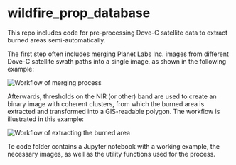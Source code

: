 # wildfire_prop_database
This repo includes code for pre-processing Dove-C satellite data to extract burned areas semi-automatically. 


The first step often includes merging Planet Labs Inc. images from different Dove-C satellite swath paths into a single image, as shown in the following example:

![Workflow of merging process](https://github.com/BAMresearch/wildfire_prop_database/edit/main/imgs_readme/workflow_merge.png)

Afterwards, thresholds on the NIR (or other) band are used to create an binary image with coherent clusters, from which the burned area is extracted and transformed into a GIS-readable polygon. 
The workflow is illustrated in this example:

![Workflow of extracting the burned area](https://github.com/BAMresearch/wildfire_prop_database/edit/main/imgs_readme/workflow_image_to_polygon.png)

Te code folder contains a Jupyter notebook with a working example, the necessary images, as well as the utility functions used for the process.
